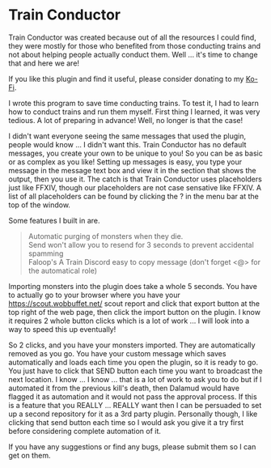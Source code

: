 # Train Conductor
Train Conductor was created because out of all the resources I could find, they were mostly for those who benefited from those conducting trains and not about helping people actually conduct them. Well ... it's time to change that and here we are!

If you like this plugin and find it useful, please consider donating to my [Ko-Fi](https://ko-fi.com/theredheadedwitch).

I wrote this program to save time conducting trains. To test it, I had to learn how to conduct trains and run them myself. First thing I learned, it was very tedious. A lot of preparing in advance! Well, no longer is that the case!

I didn't want everyone seeing the same messages that used the plugin, people would know ... I didn't want this. Train Conductor has no default messages, you create your own to be unique to you! So you can be as basic or as complex as you like! Setting up messages is easy, you type your message in the message text box and view it in the section that shows the output, then you use it. The catch is that Train Conductor uses placeholders just like FFXIV, though our placeholders are not case sensative like FFXIV. A list of all placeholders can be found by clicking the ? in the menu bar at the top of the window.

Some features I built in are.

> Automatic purging of monsters when they die.<br>
> Send won't allow you to resend for 3 seconds to prevent accidental spamming<br>
> Faloop's A Train Discord easy to copy message (don't forget <@> for the automatical role)

Importing monsters into the plugin does take a whole 5 seconds. You have to actually go to your browser where you have your https://scout.wobbuffet.net/ scout report and click that export button at the top right of the web page, then click the import button on the plugin. I know it requires 2 whole button clicks which is a lot of work ... I will look into a way to speed this up eventually!

So 2 clicks, and you have your monsters imported. They are automatically removed as you go. You have your custom message which saves automatically and loads each time you open the plugin, so it is ready to go. You just have to click that SEND button each time you want to broadcast the next location. I know ... I know ... that is a lot of work to ask you to do but if I automated it from the previous kill's death, then Dalamud would have flagged it as automation and it would not pass the approval process. If this is a feature that you REALLY ... REALLY want then I can be persuaded to set up a second repository for it as a 3rd party plugin. Personally though, I like clicking that send button each time so I would ask you give it a try first before considering complete automation of it.

If you have any suggestions or find any bugs, please submit them so I can get on them. 
